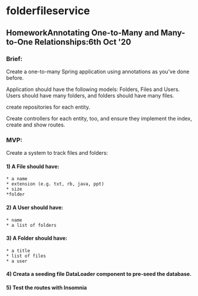 # folderfileservice
## HomeworkAnnotating One-to-Many and Many-to-One Relationships:6th Oct '20

### Brief:
Create a one-to-many Spring application using annotations as you've done before.

Application should have the following models: Folders, Files and Users. Users should have many folders, and folders should have many files.

create repositories for each entity.

Create controllers for each entity, too, and ensure they implement the index, create and show routes.

### MVP:
Create a system to track files and folders:

#### 1) A File should have:
    * a name
    * extension (e.g. txt, rb, java, ppt)
    * size
    *folder

#### 2) A User should have:
    * name
    * a list of folders
    
#### 3) A Folder should have:
    * a title
    * list of files
    * a user
    
#### 4) Creata a seeding file DataLoader component to pre-seed the database.

#### 5) Test the routes with Insomnia

